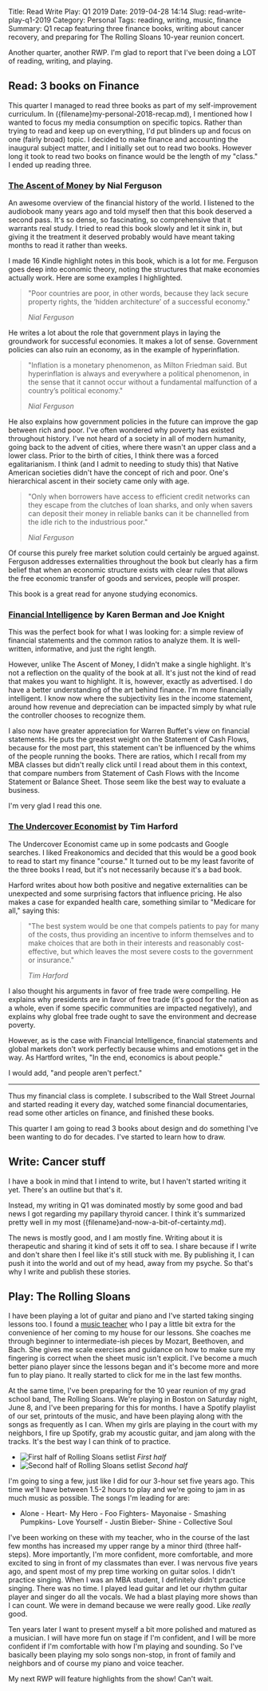 Title: Read Write Play: Q1 2019
Date: 2019-04-28 14:14
Slug: read-write-play-q1-2019
Category: Personal
Tags: reading, writing, music, finance
Summary: Q1 recap featuring three finance books, writing about cancer recovery, and preparing for The Rolling Sloans 10-year reunion concert.

Another quarter, another RWP. I'm glad to report that I've been doing a LOT of reading, writing, and playing. 

## Read: 3 books on Finance

This quarter I managed to read three books as part of my self-improvement curriculum. In ({filename}my-personal-2018-recap.md), I mentioned how I wanted to focus my media consumption on specific topics. Rather than trying to read and keep up on everything, I'd put blinders up and focus on one (fairly broad) topic. I decided to make finance and accounting the inaugural subject matter, and I initially set out to read two books. However long it took to read two books on finance would be the length of my "class." I ended up reading three. 

### [The Ascent of Money](https://www.amazon.com/dp/B0018QQQKS) by Nial Ferguson

An awesome overview of the financial history of the world. I listened to the audiobook many years ago and told myself then that this book deserved a second pass. It's so dense, so fascinating, so comprehensive that it warrants real study. I tried to read this book slowly and let it sink in, but giving it the treatment it deserved probably would have meant taking months to read it rather than weeks. 

I made 16 Kindle highlight notes in this book, which is a lot for me. Ferguson goes deep into economic theory, noting the structures that make economies actually work. Here are some examples I highlighted.

> "Poor countries are poor, in other words, because they lack secure property rights, the ‘hidden architecture’ of a successful economy." 
> 
> <cite>Nial Ferguson
</cite>

He writes a lot about the role that government plays in laying the groundwork for successful economies. It makes a lot of sense. Government policies can also ruin an economy, as in the example of hyperinflation.

> "Inflation is a monetary phenomenon, as Milton Friedman said. But hyperinflation is always and everywhere a political phenomenon, in the sense that it cannot occur without a fundamental malfunction of a country’s political economy."
> 
> <cite>Nial Ferguson</cite>

He also explains how government policies in the future can improve the gap between rich and poor. I've often wondered why poverty has existed throughout history. I've not heard of a society in all of modern humanity, going back to the advent of cities, where there wasn't an upper class and a lower class. Prior to the birth of cities, I think there was a forced egalitarianism. I think (and I admit to needing to study this) that Native American societies didn't have the concept of rich and poor. One's hierarchical ascent in their society came only with age. 

> "Only when borrowers have access to efficient credit networks can they escape from the clutches of loan sharks, and only when savers can deposit their money in reliable banks can it be channelled from the idle rich to the industrious poor."
> 
> <cite>Nial Ferguson</cite>

Of course this purely free market solution could certainly be argued against. Ferguson addresses externalities throughout the book but clearly has a firm belief that when an economic structure exists with clear rules that allows the free economic transfer of goods and services, people will prosper. 

This book is a great read for anyone studying economics.

### [Financial Intelligence](https://www.goodreads.com/book/show/18966580-financial-intelligence-revised-edition) by Karen Berman and Joe Knight

This was the perfect book for what I was looking for: a simple review of financial statements and the common ratios to analyze them. It is well-written, informative, and just the right length. 

However, unlike The Ascent of Money, I didn't make a single highlight. It's not a reflection on the quality of the book at all. It's just not the kind of read that makes you want to highlight. It is, however, exactly as advertised. I do have a better understanding of the art behind finance. I'm more financially intelligent. I know now where the subjectivity lies in the income statement, around how revenue and depreciation can be impacted simply by what rule the controller chooses to recognize them.

I also now have greater appreciation for Warren Buffet's view on financial statements. He puts the greatest weight on the Statement of Cash Flows, because for the most part, this statement can't be influenced by the whims of the people running the books. There are ratios, which I recall from my MBA classes but didn't really click until I read about them in this context, that compare numbers from Statement of Cash Flows with the Income Statement or Balance Sheet. Those seem like the best way to evaluate a business. 

I'm very glad I read this one. 

### [The Undercover Economist](https://www.goodreads.com/book/show/70420.The_Undercover_Economist) by Tim Harford

The Undercover Economist came up in some podcasts and Google searches. I liked Freakonomics and decided that this would be a good book to read to start my finance "course." It turned out to be my least favorite of the three books I read, but it's not necessarily because it's a bad book. 

Harford writes about how both positive and negative externalities can be unexpected and some surprising factors that influence pricing. He also makes a case for expanded health care, something similar to "Medicare for all," saying this:

> "The best  system would be one that compels patients to pay for many of the costs, thus providing an incentive to inform themselves and to make choices that are both in their interests and reasonably cost-effective, but which leaves the most severe costs to the government or insurance."
> 
> <cite>Tim Harford</cite>

I also thought his arguments in favor of free trade were compelling. He explains why presidents are in favor of free trade (it's good for the nation as a whole, even if some specific communities are impacted negatively), and explains why global free trade ought to save the environment and decrease poverty.

However, as is the case with Financial Intelligence, financial statements and global markets don't work perfectly because whims and emotions get in the way. As Hartford writes, "In the end, economics is about people." 

I would add, "and people aren't perfect."

---

Thus my financial class is complete. I subscribed to the Wall Street Journal and started reading it every day, watched some financial documentaries, read some other articles on finance, and finished these books. 

This quarter I am going to read 3 books about design and do something I've been wanting to do for decades. I've started to learn how to draw. 

## Write: Cancer stuff

I have a book in mind that I intend to write, but I haven't started writing it yet. There's an outline but that's it. 

Instead, my writing in Q1 was dominated mostly by some good and bad news I got regarding my papillary thyroid cancer. I think it's summarized pretty well in my most ({filename}and-now-a-bit-of-certainty.md). 

The news is mostly good, and I am mostly fine. Writing about it is therapeutic and sharing it kind of sets it off to sea. I share because if I write and don't share then I feel like it's still stuck with me. By publishing it, I can push it into the world and out of my head, away from my psyche. So that's why I write and publish these stories. 

## Play: The Rolling Sloans

I have been playing a lot of guitar and piano and I've started taking singing lessons too. I found a [music teacher](http://erinsvoiceandpiano.com) who I pay a little bit extra for the convenience of her coming to my house for our lessons. She coaches me through beginner to intermediate-ish pieces by Mozart, Beethoven, and Bach. She gives me scale exercises and guidance on how to make sure my fingering is correct when the sheet music isn't explicit. I've become a much better piano player since the lessons began and it's become more and more fun to play piano. It really started to click for me in the last few months.

At the same time, I've been preparing for the 10 year reunion of my grad school band, The Rolling Sloans. We're playing in Boston on Saturday night, June 8, and I've been preparing for this for months. I have a Spotify playlist of our set, printouts of the music, and have been playing along with the songs as frequently as I can. When my girls are playing in the court with my neighbors, I fire up Spotify, grab my acoustic guitar, and jam along with the tracks. It's the best way I can think of to practice. 

- ![First half of Rolling Sloans setlist]({static}/images/2019/04/screen-shot-2019-04-28-at-2.45.31-pm.png)
*First half*
- ![Second half of Rolling Sloans setlist]({static}/images/2019/04/screen-shot-2019-04-28-at-2.45.12-pm.png)
*Second half*

I'm going to sing a few, just like I did for our 3-hour set five years ago. This time we'll have between 1.5-2 hours to play and we're going to jam in as much music as possible. The songs I'm leading for are:

- Alone - Heart- My Hero - Foo Fighters- Mayonaise - Smashing Pumpkins- Love Yourself - Justin Bieber- Shine - Collective Soul

I've been working on these with my teacher, who in the course of the last few months has increased my upper range by a minor third (three half-steps). More importantly, I'm more confident, more comfortable, and more excited to sing in front of my classmates than ever. I was nervous five years ago, and spent most of my prep time working on guitar solos. I didn't practice singing. When I was an MBA student, I definitely didn't practice singing. There was no time. I played lead guitar and let our rhythm guitar player and singer do all the vocals. We had a blast playing more shows than I can count. We were in demand because we were really good. Like *really* good. 

Ten years later I want to present myself a bit more polished and matured as a musician. I will have more fun on stage if I'm confident, and I will be more confident if I'm comfortable with how I'm playing and sounding. So I've basically been playing my solo songs non-stop, in front of family and neighbors and of course my piano and voice teacher. 

My next RWP will feature highlights from the show! Can't wait.